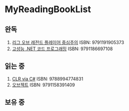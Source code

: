 # MyReadingBookList

## 완독

1. [리그 오브 레전드 플레이어 중심주의](https://www.aladin.co.kr/shop/wproduct.aspx?ItemId=323999437) ISBN: 9791191905373
2. [고성능 .NET 코드 프로그래밍](https://www.aladin.co.kr/shop/wproduct.aspx?ItemId=75388863) ISBN: 9791186697108

## 읽는 중

1. [CLR via C#](https://www.aladin.co.kr/shop/wproduct.aspx?ItemId=49012922) ISBN: 9788994774831
2. [오브젝트](https://aladin.co.kr/shop/wproduct.aspx?ItemId=193681076) ISBN: 9791158391409

## 보유 중

